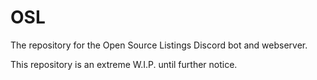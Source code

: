# OSL
The repository for the Open Source Listings Discord bot and webserver.

This repository is an extreme W.I.P. until further notice.

